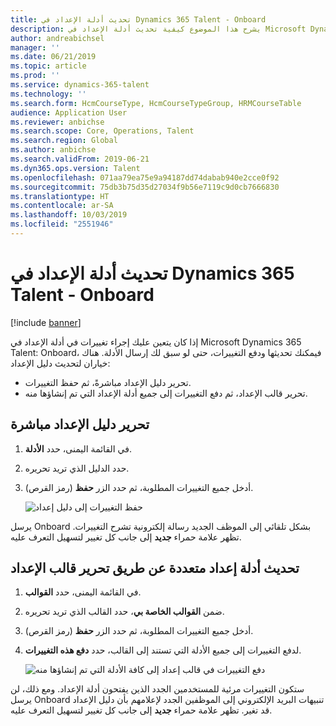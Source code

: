 ```yaml
---
title: تحديث أدلة الإعداد في Dynamics 365 Talent - Onboard
description: يشرح هذا الموضوع كيفية تحديث أدلة الإعداد في Microsoft Dynamics 365 Talent - Onboardوكيفية دفع التغييرات إلى الأدلة الموجودة.
author: andreabichsel
manager: ''
ms.date: 06/21/2019
ms.topic: article
ms.prod: ''
ms.service: dynamics-365-talent
ms.technology: ''
ms.search.form: HcmCourseType, HcmCourseTypeGroup, HRMCourseTable
audience: Application User
ms.reviewer: anbichse
ms.search.scope: Core, Operations, Talent
ms.search.region: Global
ms.author: anbichse
ms.search.validFrom: 2019-06-21
ms.dyn365.ops.version: Talent
ms.openlocfilehash: 071aa79ea75e9a94187dd74dabab940e2cce0f92
ms.sourcegitcommit: 75db3b75d35d27034f9b56e7119c9d0cb7666830
ms.translationtype: HT
ms.contentlocale: ar-SA
ms.lasthandoff: 10/03/2019
ms.locfileid: "2551946"
---
```

# <a name="update-onboarding-guides-in-dynamics-365-talent---onboard"></a>تحديث أدلة الإعداد في Dynamics 365 Talent - Onboard

[!include [banner](includes/banner.md)]

إذا كان يتعين عليك إجراء تغييرات في أدلة الإعداد في Microsoft Dynamics 365 Talent: Onboard، فيمكنك تحديثها ودفع التغييرات، حتى لو سبق لك إرسال الأدلة. هناك خياران لتحديث دليل الإعداد:

- تحرير دليل الإعداد مباشرةً، ثم حفظ التغييرات.
- تحرير قالب الإعداد، ثم دفع التغييرات إلى جميع أدلة الإعداد التي تم إنشاؤها منه.

## <a name="edit-an-onboarding-guide-directly"></a>تحرير دليل الإعداد مباشرة

1. في القائمة اليمنى، حدد **الأدلة**.
2. حدد الدليل الذي تريد تحريره.
3. أدخل جميع التغييرات المطلوبة، ثم حدد الزر **حفظ** (رمز القرص).

    ![[حفظ التغييرات إلى دليل إعداد](./media/onboard-save.png)](./media/onboard-save.png)

يرسل Onboard بشكل تلقائي إلى الموظف الجديد رسالة إلكترونية تشرح التغييرات. تظهر علامة حمراء **جديد** إلى جانب كل تغيير لتسهيل التعرف عليه.

## <a name="update-multiple-guides-by-editing-the-onboarding-template"></a>تحديث أدلة إعداد متعددة عن طريق تحرير قالب الإعداد

1. في القائمة اليمنى، حدد **القوالب**.
2. ضمن **القوالب الخاصة بي**، حدد القالب الذي تريد تحريره.
3. أدخل جميع التغييرات المطلوبة، ثم حدد الزر **حفظ** (رمز القرص).
4. لدفع التغييرات إلى جميع الأدلة التي تستند إلى القالب، حدد **دفع هذه التغييرات**.

    ![[دفع التغييرات في قالب إعداد إلى كافة الأدلة التي تم إنشاؤها منه](./media/onboard-push-changes.png)](./media/onboard-push-changes.png)

ستكون التغييرات مرئية للمستخدمين الجدد الذين يفتحون أدلة الإعداد. ومع ذلك، لن يرسل Onboard تنبيهات البريد الإلكتروني إلى الموظفين الجدد لإعلامهم بأن دليل الإعداد قد تغير. تظهر علامة حمراء **جديد** إلى جانب كل تغيير لتسهيل التعرف عليه. 
